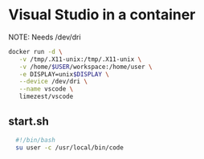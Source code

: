 # Visual Studio in a container
NOTE: Needs /dev/dri


```bash
docker run -d \
   -v /tmp/.X11-unix:/tmp/.X11-unix \
   -v /home/$USER/workspace:/home/user \
   -e DISPLAY=unix$DISPLAY \
   --device /dev/dri \
   --name vscode \
   limezest/vscode
```
## start.sh
```bash
  #!/bin/bash
  su user -c /usr/local/bin/code
```
